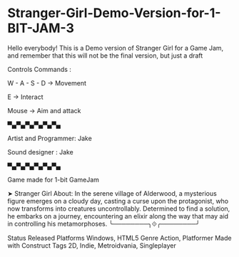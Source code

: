 # Stranger-Girl-Demo-Version-for-1-BIT-JAM-3

Hello everybody! This is a Demo version of Stranger Girl for a Game Jam, and remember that this will not be the final version, but just a draft

Controls Commands :

W - A - S -  D -> Movement

E  -> Interact

Mouse -> Aim and attack

▀▄▀▄▀▄▀▄▀▄▀▄

Artist and Programmer:  Jake

Sound designer : Jake

▀▄▀▄▀▄▀▄▀▄▀▄

Game made for 1-bit GameJam

➤ Stranger Girl
About:
  In the serene village of Alderwood, a mysterious figure emerges on a cloudy day, casting a curse upon the protagonist, who now transforms into creatures uncontrollably. Determined to find a solution, he embarks on a journey, encountering an elixir along the way that may aid in controlling his metamorphoses.
╰────────╮⟐╭────────╯

Status	Released
Platforms	Windows, HTML5
Genre	Action, Platformer
Made with	Construct
Tags 2D, Indie, Metroidvania, Singleplayer

